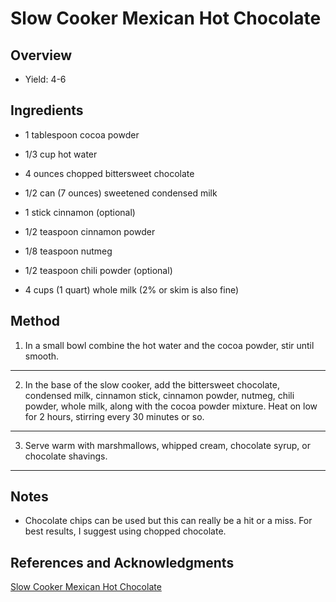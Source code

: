 # Slow Cooker Mexican Hot Chocolate

## Overview

- Yield: 4-6

## Ingredients

- 1 tablespoon cocoa powder

- 1/3 cup hot water

- 4 ounces chopped bittersweet chocolate

- 1/2 can (7 ounces) sweetened condensed milk

- 1 stick cinnamon (optional)

- 1/2 teaspoon cinnamon powder

- 1/8 teaspoon nutmeg

- 1/2 teaspoon chili powder (optional)

- 4 cups (1 quart) whole milk (2% or skim is also fine)

## Method

1. In a small bowl combine the hot water and the cocoa powder, stir until smooth.
---

2. In the base of the slow cooker, add the bittersweet chocolate, condensed milk, cinnamon stick, cinnamon powder, nutmeg, chili powder, whole milk, along with the cocoa powder mixture. Heat on low for 2 hours, stirring every 30 minutes or so.
---

3. Serve warm with marshmallows, whipped cream, chocolate syrup, or chocolate shavings.
---


## Notes

- Chocolate chips can be used but this can really be a hit or a miss. For best results, I suggest using chopped chocolate.

## References and Acknowledgments

[Slow Cooker Mexican Hot Chocolate](https://littlespicejar.com/mexican-hot-chocolate-slow-cooker/)
